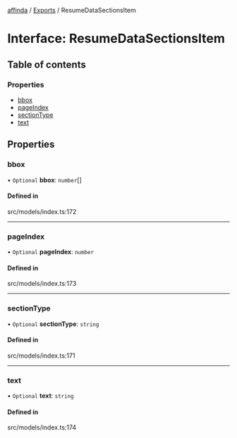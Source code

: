 [affinda](../README.md) / [Exports](../modules.md) / ResumeDataSectionsItem

# Interface: ResumeDataSectionsItem

## Table of contents

### Properties

- [bbox](ResumeDataSectionsItem.md#bbox)
- [pageIndex](ResumeDataSectionsItem.md#pageindex)
- [sectionType](ResumeDataSectionsItem.md#sectiontype)
- [text](ResumeDataSectionsItem.md#text)

## Properties

### bbox

• `Optional` **bbox**: `number`[]

#### Defined in

src/models/index.ts:172

___

### pageIndex

• `Optional` **pageIndex**: `number`

#### Defined in

src/models/index.ts:173

___

### sectionType

• `Optional` **sectionType**: `string`

#### Defined in

src/models/index.ts:171

___

### text

• `Optional` **text**: `string`

#### Defined in

src/models/index.ts:174
